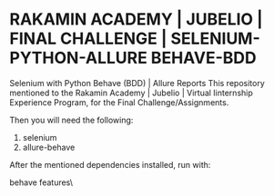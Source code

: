 # RAKAMIN ACADEMY | JUBELIO | FINAL CHALLENGE | SELENIUM-PYTHON-ALLURE BEHAVE-BDD
Selenium with Python Behave (BDD) | Allure Reports
This repository mentioned to the Rakamin Academy | Jubelio | Virtual Iinternship Experience Program, for the Final Challenge/Assignments.

Then you will need the following:
1. selenium
2. allure-behave

After the mentioned dependencies installed, run with:

behave features\ 
